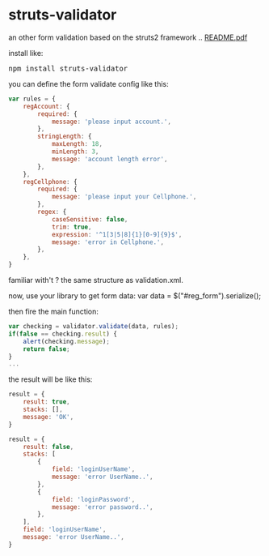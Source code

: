 # struts-validator

an other form validation based on the struts2 framework .. [README.pdf](README.pdf)

install like:

<pre>npm install struts-validator</pre>

you can define the form validate config like this:

```javascript
var rules = {
    regAccount: {
        required: {
            message: 'please input account.',
        },
        stringLength: {
            maxLength: 18,
            minLength: 3,
            message: 'account length error',
        },
    },
    regCellphone: {
        required: {
            message: 'please input your Cellphone.',
        },
        regex: {
            caseSensitive: false,
            trim: true,
            expression: '^1[3|5|8]{1}[0-9]{9}$',
            message: 'error in Cellphone.',
        },
    },
}
```

familiar with't ? the same structure as validation.xml.

now, use your library to get form data:
var data = $("#reg_form").serialize();

then fire the main function:

```javascript
var checking = validator.validate(data, rules);
if(false == checking.result) {
    alert(checking.message);
    return false;
}
...
```

the result will be like this:

```javascript
result = {
    result: true,
    stacks: [],
    message: 'OK',
}

result = {
    result: false,
    stacks: [
        {
            field: 'loginUserName',
            message: 'error UserName..',
        },
        {
            field: 'loginPassword',
            message: 'error password..',
        },
    ],
    field: 'loginUserName',
    message: 'error UserName..',
}
```
